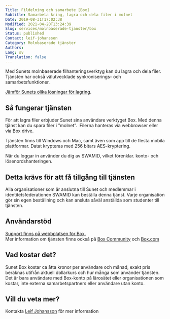 ```yaml
---
Title: Fildelning och samarbete [Box]
Subtitle: Samarbeta kring, lagra och dela filer i molnet
Date: 2019-08-31T17:02:38
Modified: 2021-04-20T13:24:39
Slug: services/molnbaserade-tjanster/box
Status: published
Contact: leif-johansson
Category: Molnbaserade tjänster
Authors: 
Lang: sv
Translation: false
---
```


Med Sunets molnbaserade filhanteringsverktyg kan du lagra och dela filer.  Tjänsten har också välutvecklade synkroniserings- och samarbetsfunktioner.

[Jämför Sunets olika lösningar för lagring](/om-sunet/sunets-lagringslosningar).

Så fungerar tjänsten
--------------------

För att lagra filer erbjuder Sunet sina användare verktyget Box. Med denna tjänst kan du spara filer i ”molnet”.  Filerna hanteras via webbrowser eller via Box drive.

Tjänsten finns till Windows och Mac, samt även som app till de flesta mobila plattformar. Datat krypteras med 256 bitars AES-kryptering.

När du loggar in använder du dig av SWAMID, vilket förenklar. konto- och lösenordshanteringen.

Detta krävs för att få tillgång till tjänsten
---------------------------------------------

Alla organisationer som är anslutna till Sunet och medlemmar i identitetsfederationen SWAMID kan beställa denna tjänst. Varje organisation gör sin egen beställning och kan ansluta såväl anställda som studenter till tjänsten.

Användarstöd
------------

[Support finns på webbplatsen för Box.](https://support.box.com/)  
Mer information om tjänsten finns också på [Box Community](https://community.box.com/t5/Box-Community/ct-p/English) och [Box.com](https://www.box.com/sv-se/home)

Vad kostar det?
---------------

Sunet Box kostar ca åtta kronor per användare och månad, exakt pris beräknas utifrån aktuell dollarkurs och hur många som använder tjänsten. Det är bara användare med Box-konto på lärosätet eller organisationen som kostar, inte externa samarbetspartners eller användare utan konto.

Vill du veta mer?
-----------------

Kontakta [Leif Johansson](mailto:leifj@sunet.se) för mer information

